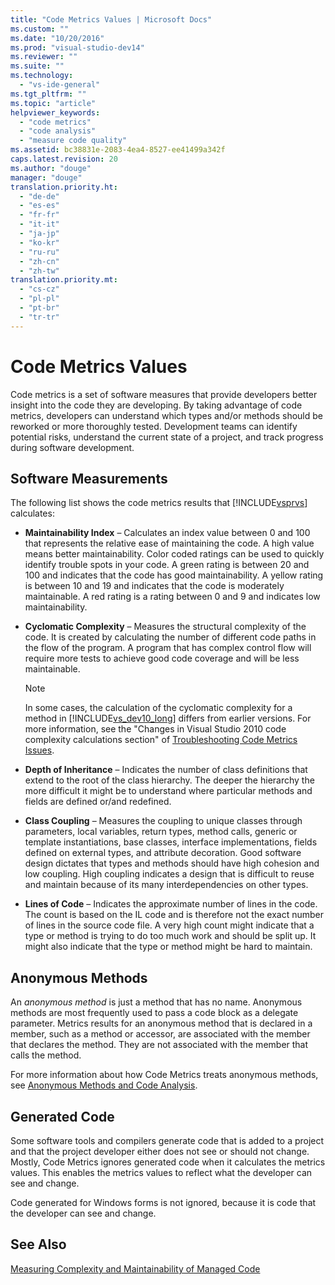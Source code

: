 ```yaml
---
title: "Code Metrics Values | Microsoft Docs"
ms.custom: ""
ms.date: "10/20/2016"
ms.prod: "visual-studio-dev14"
ms.reviewer: ""
ms.suite: ""
ms.technology: 
  - "vs-ide-general"
ms.tgt_pltfrm: ""
ms.topic: "article"
helpviewer_keywords: 
  - "code metrics"
  - "code analysis"
  - "measure code quality"
ms.assetid: bc38831e-2083-4ea4-8527-ee41499a342f
caps.latest.revision: 20
ms.author: "douge"
manager: "douge"
translation.priority.ht: 
  - "de-de"
  - "es-es"
  - "fr-fr"
  - "it-it"
  - "ja-jp"
  - "ko-kr"
  - "ru-ru"
  - "zh-cn"
  - "zh-tw"
translation.priority.mt: 
  - "cs-cz"
  - "pl-pl"
  - "pt-br"
  - "tr-tr"
---
```

# Code Metrics Values
Code metrics is a set of software measures that provide developers better insight into the code they are developing. By taking advantage of code metrics, developers can understand which types and/or methods should be reworked or more thoroughly tested. Development teams can identify potential risks, understand the current state of a project, and track progress during software development.  
  
## Software Measurements  
 The following list shows the code metrics results that [!INCLUDE[vsprvs](../code-quality/includes/vsprvs_md.md)] calculates:  
  
-   **Maintainability Index** – Calculates an index value between 0 and 100 that represents the relative ease of maintaining the code. A high value means better maintainability. Color coded ratings can be used to quickly identify trouble spots in your code. A green rating is between 20 and 100 and indicates that the code has good maintainability. A yellow rating is between 10 and 19 and indicates that the code is moderately maintainable. A red rating is a rating between 0 and 9 and indicates low maintainability.  
  
-   **Cyclomatic Complexity** – Measures the structural complexity of the code. It is created by calculating the number of different code paths in the flow of the program. A program that has complex control flow will require more tests to achieve good code coverage and will be less maintainable.  
  
    > [!NOTE]
    >  In some cases, the calculation of the cyclomatic complexity for a method in [!INCLUDE[vs_dev10_long](../code-quality/includes/vs_dev10_long_md.md)] differs from earlier versions. For more information, see the "Changes in Visual Studio 2010 code complexity calculations section" of [Troubleshooting Code Metrics Issues](../code-quality/troubleshooting-code-metrics-issues.md).  
  
-   **Depth of Inheritance** – Indicates the number of class definitions that extend to the root of the class hierarchy. The deeper the hierarchy the more difficult it might be to understand where particular methods and fields are defined or/and redefined.  
  
-   **Class Coupling** – Measures the coupling to unique classes through parameters, local variables, return types, method calls, generic or template instantiations, base classes, interface implementations, fields defined on external types, and attribute decoration. Good software design dictates that types and methods should have high cohesion and low coupling. High coupling indicates a design that is difficult to reuse and maintain because of its many interdependencies on other types.  
  
-   **Lines of Code** – Indicates the approximate number of lines in the code. The count is based on the IL code and is therefore not the exact number of lines in the source code file. A very high count might indicate that a type or method is trying to do too much work and should be split up. It might also indicate that the type or method might be hard to maintain.  
  
## Anonymous Methods  
 An *anonymous method* is just a method that has no name. Anonymous methods are most frequently used to pass a code block as a delegate parameter. Metrics results for an anonymous method that is declared in a member, such as a method or accessor, are associated with the member that declares the method. They are not associated with the member that calls the method.  
  
 For more information about how Code Metrics treats anonymous methods, see [Anonymous Methods and Code Analysis](../code-quality/anonymous-methods-and-code-analysis.md).  
  
## Generated Code  
 Some software tools and compilers generate code that is added to a project and that the project developer either does not see or should not change. Mostly, Code Metrics ignores generated code when it calculates the metrics values. This enables the metrics values to reflect what the developer can see and change.  
  
 Code generated for Windows forms is not ignored, because it is code that the developer can see and change.  
  
## See Also  
 [Measuring Complexity and Maintainability of Managed Code](../code-quality/measuring-complexity-and-maintainability-of-managed-code.md)